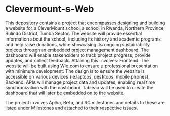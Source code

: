 # Clevermount-s-Web
This depository contains a project that encompasses designing and building a website for a CleverMount school, a school in Rwanda, Northern Province, Rulindo District, Tumba Sector. The website will provide essential information about the school, including its history and academic programs and help raise donations, while showcasing its ongoing sustainability projects through an embedded project management dashboard. The dashboard will enable stakeholders to track project progress, provide updates, and collect feedback.
Attaining this involves: 
Frontend: 
The website will be built using Wix.com to ensure a professional presentation with minimum development. 
The design is to ensure the website is accessible on various devices (ie.laptops, desktops, mobile phones).  
Backend: 
APIs will manage project data and updates, enabling real time synchronization with the dashboard. 
Tableau will be used to create the dashboard that will later be embedded on to the website. 

The project involves Aplha, Beta, and RC milestones and details to these are listed under Milestones and attached to their respective issues. 

